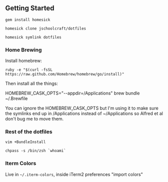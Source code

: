 ## Getting Started

    gem install homesick

    homesick clone jschoolcraft/dotfiles

    homesick symlink dotfiles

### Home Brewing

Install homebrew:

    ruby -e "$(curl -fsSL https://raw.github.com/Homebrew/homebrew/go/install)"

Then install all the things:

HOMEBREW_CASK_OPTS="--appdir=/Applications" brew bundle ~/.Brewfile

You can ignore the HOMEBREW_CASK_OPTS but I'm using it to make sure the symlinks end up in /Applications instead of ~/Applications so Alfred et al don't bug me to move them.

### Rest of the dotfiles

    vim +BundleInstall

    chpass -s /bin/zsh `whoami`

### Iterm Colors

Live in `~/.iterm-colors`, inside iTerm2 preferences "import colors"
